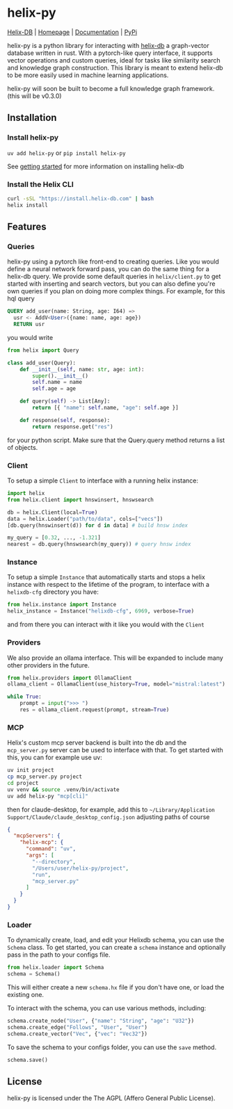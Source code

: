 # helix-py
[Helix-DB](https://github.com/HelixDB/helix-db) | [Homepage](https://www.helix-db.com/) | [Documentation](https://docs.helix-db.com/introduction/overview) | [PyPi](https://pypi.org/project/helix-py/)

helix-py is a python library for interacting with [helix-db](https://github.com/HelixDB/helix-db) a
graph-vector database written in rust. With a pytorch-like query interface, it supports vector
operations and custom queries, ideal for tasks like similarity search and knowledge graph
construction. This library is meant to extend helix-db to be more easily used in machine learning
applications.

helix-py will soon be built to become a full knowledge graph framework. (this will be v0.3.0)

## Installation

### Install helix-py
`uv add helix-py` or `pip install helix-py`

See [getting started](https://github.com/HelixDB/helix-db?tab=readme-ov-file#getting-started) for more
information on installing helix-db

### Install the Helix CLI
```bash
curl -sSL "https://install.helix-db.com" | bash
helix install
```

## Features

### Queries
helix-py using a pytorch like front-end to creating queries. Like you would define a neural network
forward pass, you can do the same thing for a helix-db query. We provide some default queries in
`helix/client.py` to get started with inserting and search vectors, but you can also define you're
own queries if you plan on doing more complex things. For example, for this hql query
```sql
QUERY add_user(name: String, age: I64) =>
  usr <- AddV<User>({name: name, age: age})
  RETURN usr
```
you would write
```python
from helix import Query

class add_user(Query):
    def __init__(self, name: str, age: int):
        super().__init__()
        self.name = name
        self.age = age

    def query(self) -> List[Any]:
        return [{ "name": self.name, "age": self.age }]

    def response(self, response):
        return response.get("res")
```
for your python script. Make sure that the Query.query method returns a list of objects.

### Client
To setup a simple `Client` to interface with a running helix instance:
```python
import helix
from helix.client import hnswinsert, hnswsearch

db = helix.Client(local=True)
data = helix.Loader("path/to/data", cols=["vecs"])
[db.query(hnswinsert(d)) for d in data] # build hnsw index

my_query = [0.32, ..., -1.321]
nearest = db.query(hnswsearch(my_query)) # query hnsw index
```

### Instance
To setup a simple `Instance` that automatically starts and stops a helix instance with respect
to the lifetime of the program, to interface with a `helixdb-cfg` directory you have:
```python
from helix.instance import Instance
helix_instance = Instance("helixdb-cfg", 6969, verbose=True)
```
and from there you can interact with it like you would with the `Client`

### Providers
We also provide an ollama interface. This will be expanded to include many other providers in the future.
```python
from helix.providers import OllamaClient
ollama_client = OllamaClient(use_history=True, model="mistral:latest")

while True:
    prompt = input(">>> ")
    res = ollama_client.request(prompt, stream=True)
```

### MCP
Helix's custom mcp server backend is built into the db and the `mcp_server.py` server can be used
to interface with that. To get started with this, you can for example use uv:

```bash
uv init project
cp mcp_server.py project
cd project
uv venv && source .venv/bin/activate
uv add helix-py "mcp[cli]"
```
then for claude-desktop, for example, add this to
`~/Library/Application Support/Claude/claude_desktop_config.json` adjusting paths of course
```json
{
  "mcpServers": {
    "helix-mcp": {
      "command": "uv",
      "args": [
        "--directory",
        "/Users/user/helix-py/project",
        "run",
        "mcp_server.py"
      ]
    }
  }
}
```

### Loader
To dynamically create, load, and edit your Helixdb schema, you can use the `Schema` class.
To get started, you can create a `schema` instance and optionally pass in the path to your configs file.
```python
from helix.loader import Schema
schema = Schema()
```

This will either create a new `schema.hx` file if you don't have one, or load the existing one.

To interact with the schema, you can use various methods, including:
```python
schema.create_node("User", {"name": "String", "age": "U32"})
schema.create_edge("Follows", "User", "User")
schema.create_vector("Vec", {"vec": "Vec32"})
```

To save the schema to your configs folder, you can use the `save` method.
```python
schema.save()
```

## License
helix-py is licensed under the The AGPL (Affero General Public License).

